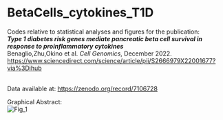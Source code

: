 # BetaCells_cytokines_T1D
Codes relative to statistical analyses and figures for the publication:\
***Type 1 diabetes risk genes mediate pancreatic beta cell survival in response to proinflammatory cytokines***\
Benaglio,Zhu,Okino et al. *Cell Genomics*, December 2022.\
https://www.sciencedirect.com/science/article/pii/S2666979X22001677?via%3Dihub

\
Data available at: https://zenodo.org/record/7106728

Graphical Abstract:\
![Fig_1](https://user-images.githubusercontent.com/9814775/216677606-798aab6c-00fb-4eac-86ff-166304c7ae1b.png)
